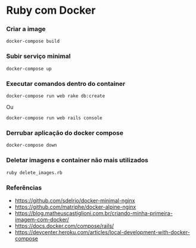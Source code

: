 # Ruby com Docker

### Criar a image

<!-- `docker-compose run web rails new . --force --no-deps --database=postgresql` -->

`docker-compose build`

### Subir serviço minimal

`docker-compose up`

### Executar comandos dentro do container

`docker-compose run web rake db:create`

Ou

`docker-compose run web rails console`

### Derrubar aplicação do docker compose

`docker-compose down`

### Deletar imagens e container não mais utilizados

`ruby delete_images.rb`

### Referências

  * https://github.com/sdelrio/docker-minimal-nginx
  * https://github.com/matriphe/docker-alpine-nginx
  * https://blog.matheuscastiglioni.com.br/criando-minha-primeira-imagem-com-docker/
  * https://docs.docker.com/compose/rails/
  * https://devcenter.heroku.com/articles/local-development-with-docker-compose
